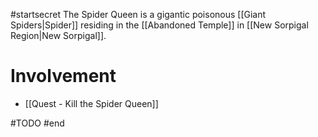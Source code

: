 #startsecret 
The Spider Queen is a gigantic poisonous [[Giant Spiders|Spider]] residing in the [[Abandoned Temple]] in [[New Sorpigal Region|New Sorpigal]].
# Involvement
* [[Quest - Kill the Spider Queen]]

#TODO
#end 